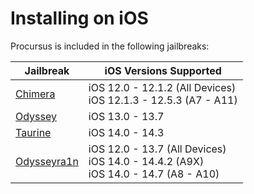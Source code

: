 # Installing on iOS

Procursus is included in the following jailbreaks:

| Jailbreak | iOS Versions Supported |
|-----------|------------------------|
| [Chimera](https://chimera.coolstar.org/) | iOS 12.0 - 12.1.2 (All Devices) <br> iOS 12.1.3 - 12.5.3 (A7 - A11)|
| [Odyssey](https://theodyssey.dev/) | iOS 13.0 - 13.7 |
| [Taurine](https://taurine.app/) | iOS 14.0 - 14.3 |
| [Odysseyra1n](https://ios.cfw.guide/installing-odysseyra1n) | iOS 12.0 - 13.7 (All Devices) <br> iOS 14.0 - 14.4.2 (A9X) <br> iOS 14.0 - 14.7 (A8 - A10) |
